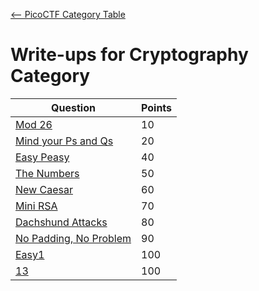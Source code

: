 [<-- PicoCTF Category Table](../../README.md#2-picoctf)

# Write-ups for Cryptography Category

|Question|Points|
|--------|------|
|[Mod 26](./Mod%2026/writeup.md)|10|
|[Mind your Ps and Qs](./Mind%20your%20Ps%20and%20Qs/writeup.md)|20|
|[Easy Peasy](./Easy%20Peasy/writeup.md)|40|
|[The Numbers](./The%20Numbers/writeup.md)|50|
|[New Caesar](./New%20Caesar/writeup.md)|60|
|[Mini RSA](./Mini%20RSA/writeup.md)|70|
|[Dachshund Attacks](./Dachshund%20Attacks/writeup.md)|80|
|[No Padding, No Problem](./No%20Padding,%20No%20Problem/writeup.md)|90|
|[Easy1](./Easy1/writeup.md)|100|
|[13](./13/writeup.md)|100|